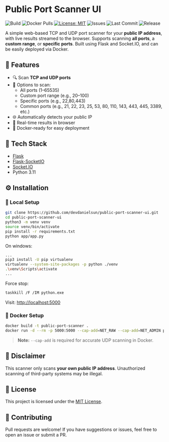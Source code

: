 # Public Port Scanner UI

![Build](https://github.com/devdanielsun/public-port-scanner-ui/actions/workflows/docker-image.yml/badge.svg)
![Docker Pulls](https://img.shields.io/docker/pulls/devdanielsun/public-port-scanner-ui?style=flat-square)
[![License: MIT](https://img.shields.io/badge/License-MIT-yellow.svg)](LICENSE)
![Issues](https://img.shields.io/github/issues/devdanielsun/public-port-scanner-ui)
![Last Commit](https://img.shields.io/github/last-commit/devdanielsun/public-port-scanner-ui?style=flat-square)
![Release](https://img.shields.io/github/v/release/devdanielsun/public-port-scanner-ui?label=last%20published)

A simple web-based TCP and UDP port scanner for your **public IP address**, with live results streamed to the browser. Supports scanning **all ports**, a **custom range**, or **specific ports**. Built using Flask and Socket.IO, and can be easily deployed via Docker.

## 🚀 Features

- 🔍 Scan **TCP and UDP ports**
- 🎯 Options to scan:
  - All ports (1–65535)
  - Custom port range (e.g., 20–100)
  - Specific ports (e.g., 22,80,443)
  - Common ports (e.g., 21, 22, 23, 25, 53, 80, 110, 143, 443, 445, 3389, etc.)
- 🌐 Automatically detects your public IP
- 📡 Real-time results in browser
- 🐳 Docker-ready for easy deployment

## 🧱 Tech Stack

- [Flask](https://flask.palletsprojects.com/)
- [Flask-SocketIO](https://flask-socketio.readthedocs.io/)
- [Socket.IO](https://socket.io/)
- Python 3.11

## ⚙️ Installation

### 🔧 Local Setup

```bash
git clone https://github.com/devdanielsun/public-port-scanner-ui.git
cd public-port-scanner-ui
python3 -m venv venv
source venv/bin/activate
pip install -r requirements.txt
python app/app.py
```

On windows:

```bash
...
pip3 install -U pip virtualenv
virtualenv --system-site-packages -p python ./venv
.\venv\Scripts\activate
...
```

Force stop:
```bash
taskkill /F /IM python.exe
```

Visit: [http://localhost:5000](http://localhost:5000)

### 🐳 Docker Setup

```bash
docker build -t public-port-scanner .
docker run -d --rm -p 5000:5000 --cap-add=NET_RAW --cap-add=NET_ADMIN public-port-scanner
```

> **Note:** `--cap-add` is required for accurate UDP scanning in Docker.


## 🔐 Disclaimer

This scanner only scans **your own public IP address**. Unauthorized scanning of third-party systems may be illegal.

## 📄 License

This project is licensed under the [MIT License](LICENSE).

## 🤝 Contributing

Pull requests are welcome! If you have suggestions or issues, feel free to open an issue or submit a PR.